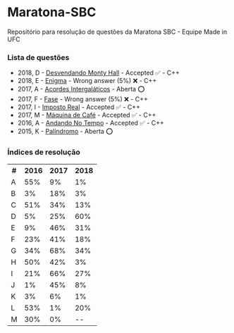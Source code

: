# Maratona-SBC
Repositório para resolução de questões da Maratona SBC - Equipe Made in UFC


<h3> Lista de questões </h3>

<!-- Deixe um item na lista seguindo o formato:
 " - ano, item - [nome](link) - status (aberta, resolvida, resolvendo) - linguagem
 Ponha o item em ordem decrescente de ano para ficar bonitinho e organizado
-->

  - 2018, D - [Desvendando Monty Hall](https://www.urionlinejudge.com.br/judge/pt/problems/view/2879) - Accepted ✅ - C++
  - 2018, E - [Enigma](https://www.urionlinejudge.com.br/judge/pt/problems/view/2880) - Wrong answer (5%) ❌ - C++
  - 2017, A - [Acordes Intergaláticos](https://www.urionlinejudge.com.br/judge/pt/problems/view/2658) - Aberta ⭕
  - 2017, F - [Fase](https://www.urionlinejudge.com.br/judge/pt/problems/view/2663) - Wrong answer (5%) ❌ - C++
  - 2017, I - [Imposto Real](https://www.urionlinejudge.com.br/judge/pt/problems/view/2666) - Accepted ✅ - C++
  - 2017, M - [Máquina de Café](https://www.urionlinejudge.com.br/judge/pt/problems/view/2670) - Accepted ✅ - C++
  - 2016, A - [Andando No Tempo](https://www.urionlinejudge.com.br/judge/pt/problems/view/2235) - Accepted ✅ - C++
  - 2015, K - [Palíndromo](https://www.urionlinejudge.com.br/judge/pt/problems/view/1941) - Aberta ⭕

<h3> Índices de resolução </h3>

<table>
  <tr>
    <th> # </th>
    <th> 2016 </th>
    <th> 2017 </th>
    <th> 2018 </th>
  </tr>
  <tr>
    <td> A </td>
    <td> 55% </td>
    <td> 9% </td>
    <td> 1% </td>
  </tr>
  <tr>
    <td> B </td>
    <td> 3% </td>
    <td> 18% </td>
    <td> 3% </td>
  </tr>
  <tr>
    <td> C </td>
    <td> 51% </td>
    <td> 34% </td>
    <td> 13% </td>
  </tr>
  <tr>
    <td> D </td>
    <td> 5% </td>
    <td> 25% </td>
    <td> 60% </td>
  </tr>
  <tr>
    <td> E </td>
    <td> 9% </td>
    <td> 46% </td>
    <td> 31% </td>
  </tr>
  <tr>
    <td> F </td>
    <td> 23% </td>
    <td> 41% </td>
    <td> 18% </td>
  </tr>
  <tr>
    <td> G </td>
    <td> 34% </td>
    <td> 68% </td>
    <td> 34% </td>
  </tr>
  <tr>
    <td> H </td>
    <td> 50% </td>
    <td> 42% </td>
    <td> 3% </td>
  </tr>
  <tr>
    <td> I </td>
    <td> 21% </td>
    <td> 66% </td>
    <td> 27% </td>
  </tr>
  <tr>
    <td> J </td>
    <td> 1% </td>
    <td> 45% </td>
    <td> 8% </td>
  </tr>
  <tr>
    <td> K </td>
    <td> 3% </td>
    <td> 6% </td>
    <td> 1% </td>
  </tr>
  <tr>
    <td> L </td>
    <td> 53% </td>
    <td> 1% </td>
    <td> 20% </td>
  </tr>
  <tr>
    <td> M </td>
    <td> 30% </td>
    <td> 0% </td>
    <td> -- </td>
  </tr>
</table>
